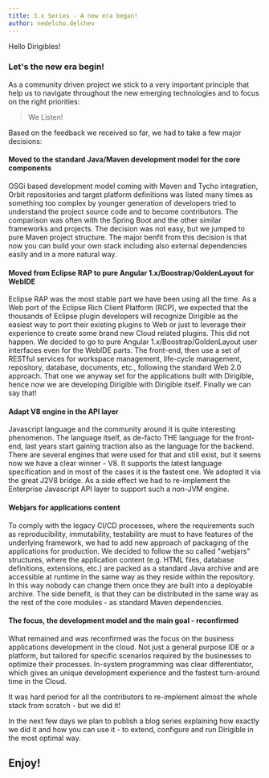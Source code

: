 ```yaml
---
title: 3.x Series - A new era began!
author: nedelcho.delchev
---
```



Hello Dirigibles!

### Let's the new era begin!

As a community driven project we stick to a very important principle that help us to navigate throughout the new emerging technologies and to focus on the right priorities:

> We Listen!
 
Based on the feedback we received so far, we had to take a few major decisions:

#### Moved to the standard Java/Maven development model for the core components

OSGi based development model coming with Maven and Tycho integration, Orbit repositories and target platform definitions was listed many times as something too complex by younger generation of developers tried to understand the project source code and to become contributors. The comparison was often with the Spring Boot and the other similar frameworks and projects. The decision was not easy, but we jumped to pure Maven project structure. The major benfit from this decision is that now you can build your own stack including also external dependencies easily and in a more natural way.

#### Moved from Eclipse RAP to pure Angular 1.x/Boostrap/GoldenLayout for WebIDE

Eclipse RAP was the most stable part we have been using all the time. As a Web port of the Eclipse Rich Client Platform (RCP), we expected that the thousands of Eclipse plugin developers will recognize Dirigible as the easiest way to port their existing plugins to Web or just to leverage their experience to create some brand new Cloud related plugins. This did not happen. We decided to go to pure Angular 1.x/Boostrap/GoldenLayout user interfaces even for the WebIDE parts. The front-end, then use a set of RESTful services for workspace management, life-cycle management, repository, database, documents, etc., following the standard Web 2.0 approach. That one we anyway set for the applications built with Dirigible,  hence now we are developing Dirigible with Dirigible itself. Finally we can say that!  

#### Adapt V8 engine in the API layer

Javascript language and the community around it is quite interesting phenomenon. The language itself, as de-facto THE language for the front-end, last years start gaining traction also as the language for the backend. There are several engines that were used for that and still exist, but it seems now we have a clear winner - V8. It supports the latest language specification and in most of the cases it is the fastest one. We adopted it via the great J2V8 bridge. As a side effect we had to re-implement the Enterprise Javascript API layer to support such a non-JVM engine.

#### Webjars for applications content

To comply with the legacy CI/CD processes, where the requirements such as reproducibility, immutability, testability are must to have features of the underlying framework, we had to add new approach of packaging of the applications for production. We decided to follow the so called "webjars" structures, where the application content (e.g. HTML files, database definitions, extensions, etc.) are packed as a standard Java archive and are accessible at runtime in the same way as they reside within the repository. In this way nobody can change them once they are built into a deployable archive. The side benefit, is that they can be distributed in the same way as the rest of the core modules - as standard Maven dependencies.

#### The focus, the development model and the main goal - reconfirmed

What remained and was reconfirmed was the focus on the business applications development in the cloud. Not just a general purpose IDE or a platform, but tailored for specific scenarios required by the businesses to optimize their processes. In-system programming was clear differentiator, which gives an unique development experience and the fastest turn-around time in the Cloud.

It was hard period for all the contributors to re-implement almost the whole stack from scratch - but we did it!

In the next few days we plan to publish a blog series explaining how exactly we did it and how you can use it - to extend, configure and run Dirigible in the most optimal way.

## Enjoy!
